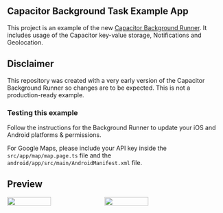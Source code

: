 ## Capacitor Background Task Example App

This project is an example of the new [Capacitor Background Runner](https://capacitorjs.com/docs/apis/background-runner). It includes usage of the Capacitor key-value storage, Notifications and Geolocation.

## Disclaimer

This repository was created with a very early version of the Capacitor Background Runner so changes are to be expected. This is not a production-ready example.

### Testing this example

Follow the instructions for the Background Runner to update your iOS and Android platforms & permissions.

For Google Maps, please include your API key inside the `src/app/map/map.page.ts` file and the `android/app/src/main/AndroidManifest.xml` file.



## Preview
<div style="display: flex; flex-direction: 'row';">
<img src="./screenshots/1.png" width="45%">
<img src="./screenshots/2.png" width="45%">
</div>
